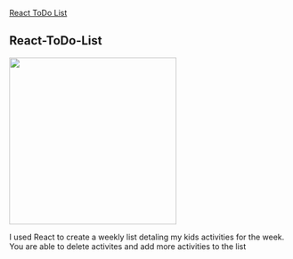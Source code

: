<a href="https://github.com/TennWilliams/React-ToDo-List"> React ToDo List </a>
## React-ToDo-List
<img src="screenshoot.png" width="300">

I used React to create a weekly list detaling my kids activities for the week.  You are able to delete activites and add more activities to the list
